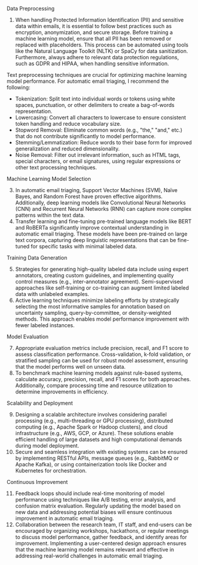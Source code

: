  Data Preprocessing

1. When handling Protected Information Identification (PII) and sensitive data within emails, it is essential to follow best practices such as encryption, anonymization, and secure storage. Before training a machine learning model, ensure that all PII has been removed or replaced with placeholders. This process can be automated using tools like the Natural Language Toolkit (NLTK) or SpaCy for data sanitization. Furthermore, always adhere to relevant data protection regulations, such as GDPR and HIPAA, when handling sensitive information.

Text preprocessing techniques are crucial for optimizing machine learning model performance. For automatic email triaging, I recommend the following:

- Tokenization: Split text into individual words or tokens using white spaces, punctuation, or other delimiters to create a bag-of-words representation.
- Lowercasing: Convert all characters to lowercase to ensure consistent token handling and reduce vocabulary size.
- Stopword Removal: Eliminate common words (e.g., "the," "and," etc.) that do not contribute significantly to model performance.
- Stemming/Lemmatization: Reduce words to their base form for improved generalization and reduced dimensionality.
- Noise Removal: Filter out irrelevant information, such as HTML tags, special characters, or email signatures, using regular expressions or other text processing techniques.

Machine Learning Model Selection

3. In automatic email triaging, Support Vector Machines (SVM), Naïve Bayes, and Random Forest have proven effective algorithms. Additionally, deep learning models like Convolutional Neural Networks (CNN) and Recurrent Neural Networks (RNN) can capture more complex patterns within the text data.
4. Transfer learning and fine-tuning pre-trained language models like BERT and RoBERTa significantly improve contextual understanding in automatic email triaging. These models have been pre-trained on large text corpora, capturing deep linguistic representations that can be fine-tuned for specific tasks with minimal labeled data.

Training Data Generation

5. Strategies for generating high-quality labeled data include using expert annotators, creating custom guidelines, and implementing quality control measures (e.g., inter-annotator agreement). Semi-supervised approaches like self-training or co-training can augment limited labeled data with unlabeled examples.
6. Active learning techniques minimize labeling efforts by strategically selecting the most informative samples for annotation based on uncertainty sampling, query-by-committee, or density-weighted methods. This approach enables model performance improvement with fewer labeled instances.

Model Evaluation

7. Appropriate evaluation metrics include precision, recall, and F1 score to assess classification performance. Cross-validation, k-fold validation, or stratified sampling can be used for robust model assessment, ensuring that the model performs well on unseen data.
8. To benchmark machine learning models against rule-based systems, calculate accuracy, precision, recall, and F1 scores for both approaches. Additionally, compare processing time and resource utilization to determine improvements in efficiency.

Scalability and Deployment

9. Designing a scalable architecture involves considering parallel processing (e.g., multi-threading or GPU processing), distributed computing (e.g., Apache Spark or Hadoop clusters), and cloud infrastructure (e.g., AWS, GCP, or Azure). These solutions enable efficient handling of large datasets and high computational demands during model deployment.
10. Secure and seamless integration with existing systems can be ensured by implementing RESTful APIs, message queues (e.g., RabbitMQ or Apache Kafka), or using containerization tools like Docker and Kubernetes for orchestration.

Continuous Improvement

11. Feedback loops should include real-time monitoring of model performance using techniques like A/B testing, error analysis, and confusion matrix evaluation. Regularly updating the model based on new data and addressing potential biases will ensure continuous improvement in automatic email triaging.
12. Collaboration between the research team, IT staff, and end-users can be encouraged by organizing workshops, hackathons, or regular meetings to discuss model performance, gather feedback, and identify areas for improvement. Implementing a user-centered design approach ensures that the machine learning model remains relevant and effective in addressing real-world challenges in automatic email triaging.